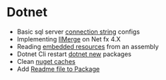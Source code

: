 # Dotnet

- Basic sql server [connection string](connstring.md) configs
- Implementing [IlMerge](ilmerge.md) on Net fx 4.X
- Reading [embedded resources](embedded.md) from an assembly
- Dotnet Cli restart [dotnet new](dotnet-cli.md) packages
- Clean [nuget caches](nuget-cache.md)
- Add [Readme file to Package](readme.md)